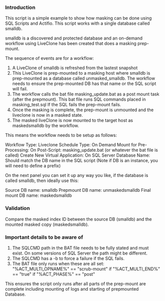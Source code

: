 ### Introduction

This script is a simple example to show how masking can be done using SQL Scripts and Actifio.
This script works with a single database called smalldb.   

smalldb is a discovered and protected database and an on-demand workflow using LiveClone has been created that does a masking prep-mount.

The sequence of events are for a workflow:

1)  A LiveClone of smalldb is refreshed from the lastest snapshot
2)  This LiveClone is prep-mounted to a masking host where smalldb is prep-mounted as a database called unmasked_smalldb.
The workflow needs to ensure the prep-mounted DB has that name or the SQL script will fail.
3)  The workflow calls the bat file masking_update.bat as a post mount task (after the prepmount). This bat file runs SQL commands placed in masking_test.sql
If the SQL fails the prep-mount fails.
4)  Once the masking is complete, the prep-mount is unmounted and the liveclone is now in a masked state.
5)  The masked liveClone is now mounted to the target host as maskedsmalldb by the workflow.

This means the workflow needs to be setup as follows:

Workflow Type:  Liveclone
Schedule Type:  On Demand
Mount for Pre-Processing:  On
Post-Script:  masking_update.bat   (or whatever the bat file is called)
Create New Virtual Application:  On
SQL Server Database Name:  Should match the DB name in the SQL script
(Note if DB is an instance, you will need to define a prefix)

On the next panel you can set it up any way you like,  if the database is called smalldb, then ideally use this:

Source DB name:      smalldb
Prepmount DB name:   unmaskedsmalldb 
Final mount DB name: maskedsmalldb

### Validation

Compare the masked index ID between the source DB (smalldb) and the mounted masked copy (maskedsmalldb).

### Important details to be aware of

1)  The SQLCMD path in the BAT file needs to be fully stated and must exist.   On some versions of SQL Server the path might be different.   
2)  The SQLCMD has a -b to force a failure if the SQL fails.
3)  The BAT file only runs when these are all set:   "%ACT_MULTI_OPNAME%" == "scrub-mount" if "%ACT_MULTI_END%" == "true" if "%ACT_PHASE%" == "post" 

This ensures the script only runs after all parts of the prep-mount are complete including mounting of logs and starting of prepmounted Database.



